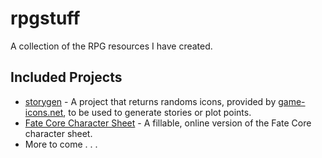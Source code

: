# rpgstuff
A collection of the RPG resources I have created.

## Included Projects
 * [storygen](https://github.com/treetrnk/storygen) - A project that returns randoms icons, provided by [game-icons.net](http://game-icons.net), to be used to generate stories or plot points. 
 * [Fate Core Character Sheet](https://github.com/treetrnk/fate-charsheet) - A fillable, online version of the Fate Core character sheet.
 * More to come . . .

